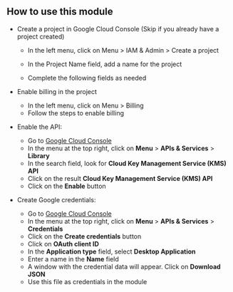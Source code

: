 ## How to use this module

- Create a project in Google Cloud Console (Skip if you already have a project created)
  - In the left menu, click on Menu > IAM & Admin > Create a project

  - In the Project Name field, add a name for the project

  - Complete the following fields as needed

- Enable billing in the project
    - In the left menu, click on Menu > Billing
    - Follow the steps to enable billing

- Enable the API:
    - Go to [Google Cloud Console](https://console.cloud.google.com/)
    - In the menu at the top right, click on **Menu** > **APIs & Services** > **Library**
    - In the search field, look for **Cloud Key Management Service (KMS) API**
    - Click on the result **Cloud Key Management Service (KMS) API**
    - Click on the **Enable** button

- Create Google credentials:
    - Go to [Google Cloud Console](https://console.cloud.google.com/)
    - In the menu at the top right, click on **Menu** > **APIs & Services** > **Credentials**
    - Click on the **Create credentials** button
    - Click on **OAuth client ID**
    - In the **Application type** field, select **Desktop Application**
    - Enter a name in the **Name** field
    - A window with the credential data will appear. Click on **Download JSON**
    - Use this file as credentials in the module